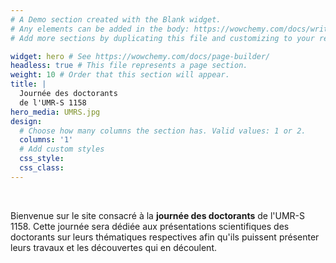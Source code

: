 ```yaml
---
# A Demo section created with the Blank widget.
# Any elements can be added in the body: https://wowchemy.com/docs/writing-markdown-latex/
# Add more sections by duplicating this file and customizing to your requirements.

widget: hero # See https://wowchemy.com/docs/page-builder/
headless: true # This file represents a page section.
weight: 10 # Order that this section will appear.
title: |
  Journée des doctorants   
  de l'UMR-S 1158
hero_media: UMRS.jpg
design:
  # Choose how many columns the section has. Valid values: 1 or 2.
  columns: '1'
  # Add custom styles
  css_style:
  css_class:
---
```


<br>

Bienvenue sur le site consacré à la **journée des doctorants** de l'UMR-S 1158. Cette journée sera dédiée aux présentations scientifiques des doctorants sur leurs thématiques respectives afin qu'ils puissent présenter leurs travaux et les découvertes qui en découlent. 
